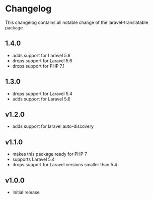 Changelog
===
This changelog contains all notable change of the laravel-translatable
package

1.4.0
---

- adds support for Laravel 5.8
- drops support for Laravel 5.6
- drops support for PHP 7.1

1.3.0
---

- drops support for Laravel 5.4
- adds support for Laravel 5.6

v1.2.0
---
- adds support for laravel auto-discovery

v1.1.0
---
- makes this package ready for PHP 7
- supports Laravel 5.4
- drops support for Laravel versions smaller than 5.4

v1.0.0
---
- Initial release